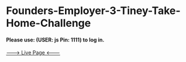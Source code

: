 # Founders-Employer-3-Tiney-Take-Home-Challenge

#### Please use: (USER: js Pin: 1111) to log in.

[---> Live Page <---](https://surpun.github.io/Founders-Employer-3-Tiney-Take-Home-Challenge/) 



